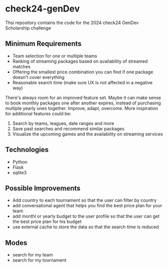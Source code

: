 # check24-genDev
Thsi repository contains the code for the 2024 check24 GenDev Scholarship challenge

## Minimum Requirements
- Team selection for one or multiple teams
- Ranking of streaming packages based on availability of streamed matches
- Offering the smallest price combination you can find if one package doesn't cover everything
- Reasonable search time (make sure UX is not affected in a negative way)

There's always room for an improved feature set. Maybe it can make sense to book monthly packages one after another expires, instead of purchasing multiple yearly ones together. Improve, adapt, overcome.
More inspiration for additional features could be:

1. Search by teams, leagues, date ranges and more
2. Save past searches and recommend similar packages
3. Visualize the upcoming games and the availability on streaming services


## Technologies
- Python
- Flask
- sqlite3

## Possible Improvements
- Add country to each tournament so that the user can filter by country
- add conversational agent that helps you find the best price plan for your team
- add monthl or yearly budget to the user profile so that the user can get the best price plan for his budget
- use external cache to store the data so that the search time is reduced

## Modes
- search for my team
- search for my tournament